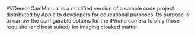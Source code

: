 AVDemonCamManual is a modified version of a sample code project distributed by Apple to developers for educational purposes. Its purpose is to narrow the configurable options for the iPhone camera to only those requisite
(and best suited) for imaging cloaked matter.
